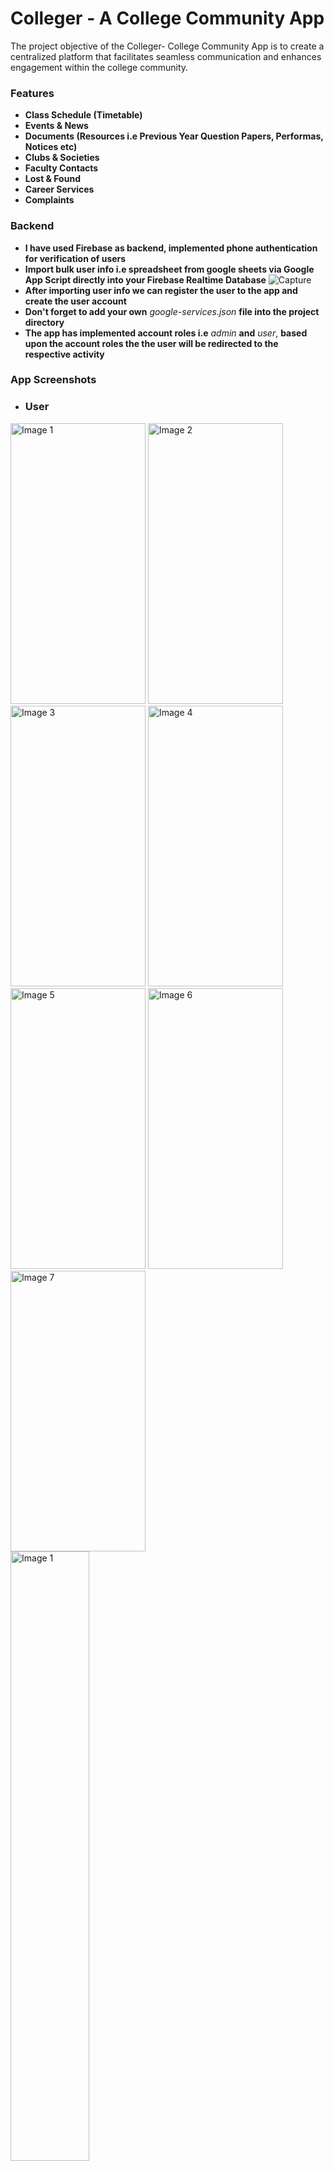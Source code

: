 # Colleger - A College Community App

The project objective of the Colleger- College Community App is to create a centralized platform that facilitates seamless communication and enhances engagement within the college community. 

### Features
- **Class Schedule (Timetable)**
- **Events & News**
- **Documents (Resources i.e Previous Year Question Papers, Performas, Notices etc)**
- **Clubs & Societies**
- **Faculty Contacts**
- **Lost & Found**
- **Career Services**
- **Complaints**

### Backend
- **I have used Firebase as backend, implemented phone authentication for verification of users**
- **Import bulk user info i.e spreadsheet from google sheets via Google App Script directly into your Firebase Realtime Database**
![Capture](https://github.com/abbasabidi85/Colleger_College_Community_App/assets/75479506/17943dde-9932-4c13-aba9-09314b4d1a09)
- **After importing user info we can register the user to the app and create the user account**
- **Don't forget to add your own** _google-services.json_ **file into the project directory**
- **The app has implemented account roles i.e** _admin_ **and** _user_, **based upon the account roles the the user will be redirected to the respective activity**

### App Screenshots
- ### **User**
<div>
    <img src="Screenshots/user_1.png" alt="Image 1" style="width:216px; height:449px;">
    <img src="Screenshots/user_2.png" alt="Image 2" style="width:216px; height:449px;">
    <img src="Screenshots/user_3.png" alt="Image 3" style="width:216px; height:449px;">
    <img src="Screenshots/user_4.png" alt="Image 4" style="width:216px; height:449px;">
    <img src="Screenshots/user_5.png" alt="Image 5" style="width:216px; height:449px;">
    <img src="Screenshots/user_6.png" alt="Image 6" style="width:216px; height:449px;">
    <img src="Screenshots/user_8.png" alt="Image 7" style="width:216px; height:449px;">
</div>
<div>
    <img src="Screenshots/notification.jpg" alt="Image 1" style="width:50%; height:50%;">
</div>

- ### **Admin**
<div>
    <img src="Screenshots/admin_1.png" alt="Image 1" style="width:216px; height:449px;">
    <img src="Screenshots/admin_2.png" alt="Image 2" style="width:216px; height:449px;">
    <img src="Screenshots/admin_3.png" alt="Image 3" style="width:216px; height:449px;">
    <img src="Screenshots/admin_4.png" alt="Image 4" style="width:216px; height:449px;">
    <img src="Screenshots/admin_5.png" alt="Image 5" style="width:216px; height:449px;">
    <img src="Screenshots/admin_6.png" alt="Image 6" style="width:216px; height:449px;">
    <img src="Screenshots/admin_7.png" alt="Image 7" style="width:216px; height:449px;">
</div>
